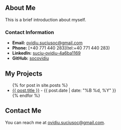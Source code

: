 <!-- ---
layout: default
title: Home
--- -->

## About Me

This is a brief introduction about myself.

### Contact Information

- **Email:** [ovidiu.suciusoc@gmail.com](mailto:ovidiu.suciusoc@gmail.com)
- **Phone:** [+40 771 440 283](tel:+40 771 440 283)
- **LinkedIn:** [suciu-ovidiu-4a6ba1169](https://linkedin.com/in/suciu-ovidiu-4a6ba1169)
- **GitHub:** [socovidiu](https://github.com/socovidiu)

## My Projects

<ul>
  {% for post in site.posts %}
    <li>
      <a href="{{ post.url }}">{{ post.title }}</a> - {{ post.date | date: "%B %d, %Y" }}
    </li>
  {% endfor %}
</ul>

## Contact Me

You can reach me at ovidiu.suciusoc@gmail.com.